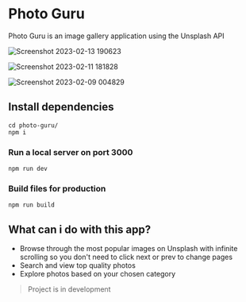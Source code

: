 # Photo Guru

Photo Guru is an image gallery application using the Unsplash API

![Screenshot 2023-02-13 190623](https://user-images.githubusercontent.com/47676542/218524244-a18c23b0-6f30-4852-85b1-7c7226ba1740.png)

![Screenshot 2023-02-11 181828](https://user-images.githubusercontent.com/47676542/218269035-00588cc4-0ccb-4f47-89e7-c512878edf6b.png)

![Screenshot 2023-02-09 004829](https://user-images.githubusercontent.com/47676542/217669370-4a7db398-25be-4682-b242-6fd20caf1220.png)



## Install dependencies
```
cd photo-guru/
npm i 
```

### Run a local server on port 3000
```
npm run dev
```

### Build files for production
```
npm run build
```

## What can i do with this app?

* Browse through the most popular images on Unsplash with infinite scrolling so you don't need to click next or prev to change pages
* Search and view top quality photos
* Explore photos based on your chosen category

> Project is in development
